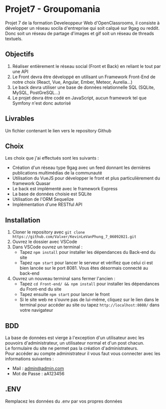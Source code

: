 # Projet7 - Groupomania 
Projet 7 de la formation Develeoppeur Web d'OpenClassrooms, il consiste à développer un réseau socila d'entreprise qui soit calqué sur 9gag ou reddit.  
Donc soit un réseau de partage d'images et gif soit un réseau de threads textuels.
## Objectifs
1. Réaliser entièrement le réseau social (Front et Back) en reliant le tout par une API
2. Le Front devra être développé en utilisant un Framework Front-End de notre choix (React, Vue, Angular, Ember, Meteor, Aurelia...)
3. Le back devra utiliser une base de données relationnelle SQL (SQLite, MySQL, PostGreSQL...)
4. Le projet devra être codé en JavaScript, aucun framework tel que Symfony n'est donc autorisé
## Livrables
Un fichier contenant le lien vers le repository Github
## Choix
Les choix que j'ai effectués sont les suivants :
+ Création d'un réseau type 9gag avec un feed donnant les dernières publications multimédias de la communauté
+ Utilisation du VueJS pour développer le front et plus particulièrement du framework Quasar
+ Le back est implémenté avec le framework Express
+ La base de données choisie est SQLite
+ Utilisation de l'ORM Sequelize
+ Implémentation d'une RESTful API
## Installation
1. Cloner le repository avec ``git clone https://github.com/Valxer/KevinLeVanPhung_7_06092021.git``
2. Ouvrez le dossier avec VSCode
3. Dans VSCode ouvrez un terminal :  
	* Tapez ``npm install`` pour installer les dépendances du Back-end du site
    * Tapez ``npm start`` pour lancer le serveur et vérifiez que celui ci est bien lancée sur le port 8081.
Vous êtes désormais connecté au back-end
4. Ouvrez un nouveau terminal sans fermer l'ancien :
    * Tapez ``cd Front-end/ && npm install`` pour installer les dépendances du Front-end du site
    * Tapez ensuite ``npm start`` pour lancer le front
    * Si le site web ne s'ouvre pas de lui-même, cliquez sur le lien dans le terminal pour accéder au site ou tapez ``http://localhost:8080/`` dans votre navigateur
## BDD
La base de données est vierge à l'exception d'un utilisateur avec les pouvoirs d'administrateur, un utilisateur normal et d'un post chacun.  
Le formulaire du site ne permet pas la création d'administrateurs.  
Pour accéder au compte administrateur il vous faut vous connecter avec les informations suivantes :
+ Mail : admin@admin.com
+ Mot de Passe : aA123456

## .ENV
Remplacez les données du .env par vos propres données